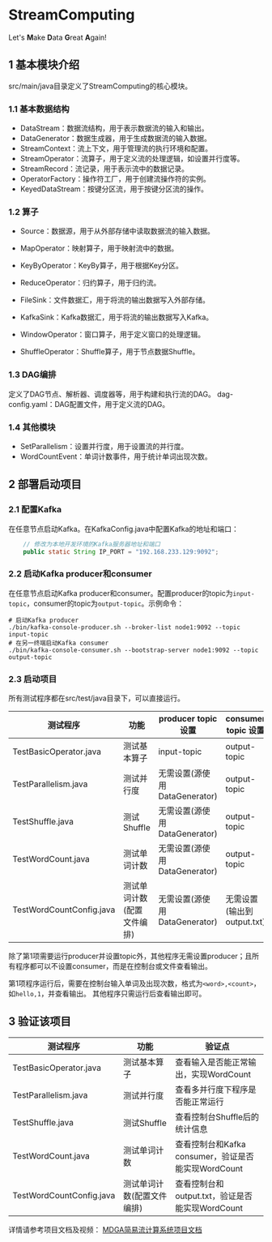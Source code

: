 # StreamComputing

Let's **M**ake **D**ata **G**reat **A**gain!

## 1 基本模块介绍

src/main/java目录定义了StreamComputing的核心模块。

### 1.1 基本数据结构

- DataStream：数据流结构，用于表示数据流的输入和输出。
- DataGenerator：数据生成器，用于生成数据流的输入数据。
- StreamContext：流上下文，用于管理流的执行环境和配置。
- StreamOperator：流算子，用于定义流的处理逻辑，如设置并行度等。
- StreamRecord：流记录，用于表示流中的数据记录。
- OperatorFactory：操作符工厂，用于创建流操作符的实例。
- KeyedDataStream：按键分区流，用于按键分区流的操作。

### 1.2 算子

- Source：数据源，用于从外部存储中读取数据流的输入数据。
- MapOperator：映射算子，用于映射流中的数据。
- KeyByOperator：KeyBy算子，用于根据Key分区。
- ReduceOperator：归约算子，用于归约流。
- FileSink：文件数据汇，用于将流的输出数据写入外部存储。
- KafkaSink：Kafka数据汇，用于将流的输出数据写入Kafka。

- WindowOperator：窗口算子，用于定义窗口的处理逻辑。
- ShuffleOperator：Shuffle算子，用于节点数据Shuffle。

### 1.3 DAG编排

定义了DAG节点、解析器、调度器等，用于构建和执行流的DAG。
dag-config.yaml：DAG配置文件，用于定义流的DAG。

### 1.4 其他模块

- SetParallelism：设置并行度，用于设置流的并行度。
- WordCountEvent：单词计数事件，用于统计单词出现次数。

## 2 部署启动项目

### 2.1 配置Kafka

在任意节点启动Kafka。在KafkaConfig.java中配置Kafka的地址和端口：
```java
    // 修改为本地开发环境的Kafka服务器地址和端口
    public static String IP_PORT = "192.168.233.129:9092";
```

### 2.2 启动Kafka producer和consumer

在任意节点启动Kafka producer和consumer。配置producer的topic为`input-topic`，consumer的topic为`output-topic`。示例命令：
```shell
# 启动Kafka producer
./bin/kafka-console-producer.sh --broker-list node1:9092 --topic input-topic
# 在另一终端启动Kafka consumer
./bin/kafka-console-consumer.sh --bootstrap-server node1:9092 --topic output-topic
```

### 2.3 启动项目

所有测试程序都在src/test/java目录下，可以直接运行。

| 测试程序                     | 功能             | producer topic 设置      | consumer topic 设置   |
|--------------------------|----------------|------------------------|---------------------|
| TestBasicOperator.java   | 测试基本算子         | input-topic            | output-topic        |
| TestParallelism.java     | 测试并行度          | 无需设置(源使用DataGenerator) | output-topic        |
| TestShuffle.java         | 测试Shuffle      | 无需设置(源使用DataGenerator) | output-topic        |
| TestWordCount.java       | 测试单词计数         | 无需设置(源使用DataGenerator) | output-topic        |
| TestWordCountConfig.java | 测试单词计数(配置文件编排) | 无需设置(源使用DataGenerator) | 无需设置(输出到output.txt) |

除了第1项需要运行producer并设置topic外，其他程序无需设置producer；且所有程序都可以不设置consumer，而是在控制台或文件查看输出。

第1项程序运行后，需要在控制台输入单词及出现次数，格式为`<word>,<count>`，如`hello,1`，并查看输出。
其他程序只需运行后查看输出即可。

## 3 验证该项目

| 测试程序                     | 功能             | 验证点                                   |
|--------------------------|----------------|---------------------------------------|
| TestBasicOperator.java   | 测试基本算子         | 查看输入是否能正常输出，实现WordCount               |
| TestParallelism.java     | 测试并行度          | 查看多并行度下程序是否能正常运行                      |
| TestShuffle.java         | 测试Shuffle      | 查看控制台Shuffle后的统计信息                    |
| TestWordCount.java       | 测试单词计数         | 查看控制台和Kafka consumer，验证是否能实现WordCount |
| TestWordCountConfig.java | 测试单词计数(配置文件编排) | 查看控制台和output.txt，验证是否能实现WordCount     |

详情请参考项目文档及视频：
[MDGA简易流计算系统项目文档](https://wcnedza3fzle.feishu.cn/wiki/P04Pw9DJHi9cMIkaNtBcLCpOnLg)
